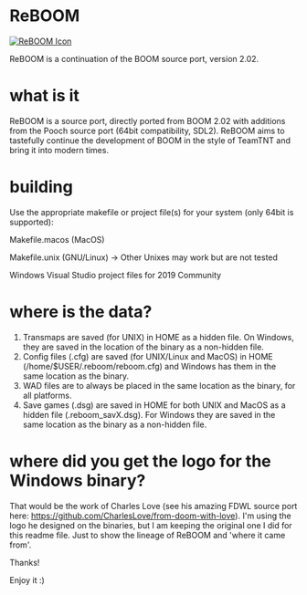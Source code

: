 # ReBOOM
[![ReBOOM Icon](https://github.com/atsb/ReBOOM/blob/main/docs/Reboom.png)](https://github.com/atsb/ReBOOM)

ReBOOM is a continuation of the BOOM source port, version 2.02.

# what is it
ReBOOM is a source port, directly ported from BOOM 2.02 with additions from the Pooch source port (64bit compatibility, SDL2).  ReBOOM aims to tastefully continue the development of BOOM in the
style of TeamTNT and bring it into modern times.

# building
Use the appropriate makefile or project file(s) for your system (only 64bit is supported):

Makefile.macos (MacOS)

Makefile.unix (GNU/Linux) -> Other Unixes may work but are not tested

Windows Visual Studio project files for 2019 Community

# where is the data?

1. Transmaps are saved (for UNIX) in HOME as a hidden file.  On Windows, they are saved in the location of the binary as a non-hidden file.
2. Config files (.cfg) are saved (for UNIX/Linux and MacOS) in HOME (/home/$USER/.reboom/reboom.cfg) and Windows has them in the same location as the binary.
3. WAD files are to always be placed in the same location as the binary, for all platforms.
4. Save games (.dsg) are saved in HOME for both UNIX and MacOS as a hidden file (.reboom_savX.dsg).  For Windows they are saved in the same location as the binary as a non-hidden file.

# where did you get the logo for the Windows binary?

That would be the work of Charles Love (see his amazing FDWL source port here: https://github.com/CharlesLove/from-doom-with-love).  I'm using the logo he designed on the binaries, but I am keeping the original one I did for this readme file.  Just to show the lineage of ReBOOM and 'where it came from'.

Thanks!

Enjoy it :)

